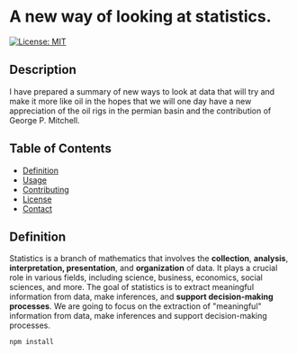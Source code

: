 # A new way of looking at statistics.

[![License: MIT](https://img.shields.io/badge/License-MIT-yellow.svg)](https://opensource.org/licenses/MIT)

## Description

I have prepared a summary of new ways to look at data that will try and make it more like oil in the hopes that we will one day have a new appreciation of the oil rigs in the permian basin and the contribution of George P. Mitchell.

## Table of Contents

- [Definition](#Definition)
- [Usage](#usage)
- [Contributing](#contributing)
- [License](#license)
- [Contact](#contact)

## Definition

Statistics is a branch of mathematics that involves the **collection**, **analysis**, **interpretation, presentation**, and **organization** of data. It plays a crucial role in various fields, including science, business, economics, social sciences, and more. The goal of statistics is to extract meaningful information from data, make inferences, and **support decision-making processes**.
We are going to focus on the extraction of "meaningful" information from data, make inferences and support decision-making processes.

```bash
npm install
```
